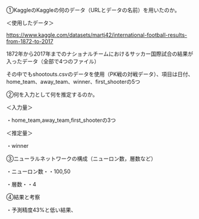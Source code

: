 ①KaggleのKaggleの何のデータ（URLとデータの名前）を用いたのか。

＜使用したデータ＞

https://www.kaggle.com/datasets/martj42/international-football-results-from-1872-to-2017

1872年から2017年までのナショナルチームにおけるサッカー国際試合の結果が入ったデータ（全部で4つのファイル）

その中でもshootouts.csvのデータを使用（PK戦の対戦データ）、項目は日付、home_team、away_team、winner、first_shooterの5つ

②何を入力として何を推定するのか。

＜入力量＞

・home_team,away_team,first_shooterの3つ

＜推定量＞

・winner

③ニューラルネットワークの構成（ニューロン数，層数など）

・ニューロン数・・100,50

・層数・・4

④結果と考察

・予測精度43%と低い結果、

